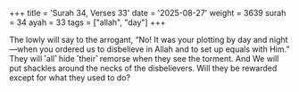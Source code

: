 +++
title = 'Surah 34, Verses 33'
date = '2025-08-27'
weight = 3639
surah = 34
ayah = 33
tags = ["allah", "day"]
+++

The lowly will say to the arrogant, “No! It was your plotting by day and night—when you ordered us to disbelieve in Allah and to set up equals with Him.” They will ˹all˺ hide ˹their˺ remorse when they see the torment. And We will put shackles around the necks of the disbelievers. Will they be rewarded except for what they used to do?